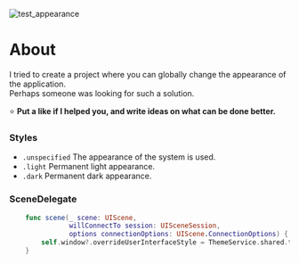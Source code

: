 ![test_appearance](https://user-images.githubusercontent.com/56303086/184757820-b4560008-8526-4829-8692-5d7b31213e0a.png)

# About
I tried to create a project where you can globally change the appearance of the application.    
Perhaps someone was looking for such a solution.    
    
⭐️ **Put a like if I helped you, and write ideas on what can be done better.**    

### Styles
- `.unspecified` The appearance of the system is used.
- `.light` Permanent light appearance.
- `.dark` Permanent dark appearance.

### SceneDelegate
```swift
    func scene(_ scene: UIScene, 
               willConnectTo session: UISceneSession,
               options connectionOptions: UIScene.ConnectionOptions) {
        self.window?.overrideUserInterfaceStyle = ThemeService.shared.theme.getUserInterfaceStyle()
    }
```

